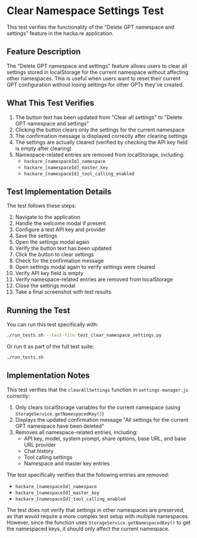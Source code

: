 # Clear Namespace Settings Test

This test verifies the functionality of the "Delete GPT namespace and settings" feature in the hacka.re application.

## Feature Description

The "Delete GPT namespace and settings" feature allows users to clear all settings stored in localStorage for the current namespace without affecting other namespaces. This is useful when users want to reset their current GPT configuration without losing settings for other GPTs they've created.

## What This Test Verifies

1. The button text has been updated from "Clear all settings" to "Delete GPT namespace and settings"
2. Clicking the button clears only the settings for the current namespace
3. The confirmation message is displayed correctly after clearing settings
4. The settings are actually cleared (verified by checking the API key field is empty after clearing)
5. Namespace-related entries are removed from localStorage, including:
   - `hackare_[namespaceId]_namespace`
   - `hackare_[namespaceId]_master_key`
   - `hackare_[namespaceId]_tool_calling_enabled`

## Test Implementation Details

The test follows these steps:

1. Navigate to the application
2. Handle the welcome modal if present
3. Configure a test API key and provider
4. Save the settings
5. Open the settings modal again
6. Verify the button text has been updated
7. Click the button to clear settings
8. Check for the confirmation message
9. Open settings modal again to verify settings were cleared
10. Verify API key field is empty
11. Verify namespace-related entries are removed from localStorage
12. Close the settings modal
13. Take a final screenshot with test results

## Running the Test

You can run this test specifically with:

```bash
./run_tests.sh --test-file test_clear_namespace_settings.py
```

Or run it as part of the full test suite:

```bash
./run_tests.sh
```

## Implementation Notes

This test verifies that the `clearAllSettings` function in `settings-manager.js` correctly:

1. Only clears localStorage variables for the current namespace (using `StorageService.getNamespacedKey()`)
2. Displays the updated confirmation message "All settings for the current GPT namespace have been deleted"
3. Removes all namespace-related entries, including:
   - API key, model, system prompt, share options, base URL, and base URL provider
   - Chat history
   - Tool calling settings
   - Namespace and master key entries

The test specifically verifies that the following entries are removed:
- `hackare_[namespaceId]_namespace`
- `hackare_[namespaceId]_master_key`
- `hackare_[namespaceId]_tool_calling_enabled`

The test does not verify that settings in other namespaces are preserved, as that would require a more complex test setup with multiple namespaces. However, since the function uses `StorageService.getNamespacedKey()` to get the namespaced keys, it should only affect the current namespace.
